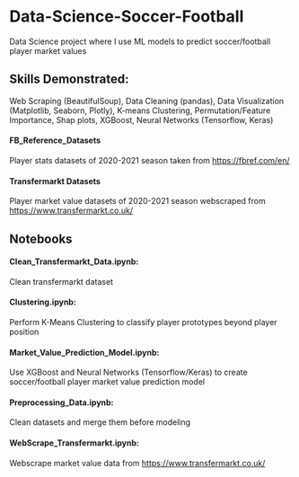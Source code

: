 # Data-Science-Soccer-Football
Data Science project where I use ML models to predict soccer/football player market values

## Skills Demonstrated:
Web Scraping (BeautifulSoup), Data Cleaning (pandas), Data Visualization (Matplotlib, Seaborn, Plotly), K-means Clustering, Permutation/Feature Importance,
Shap plots, XGBoost, Neural Networks (Tensorflow, Keras)

#### FB_Reference_Datasets
Player stats datasets of 2020-2021 season taken from https://fbref.com/en/
#### Transfermarkt Datasets
Player market value datasets of 2020-2021 season webscraped from https://www.transfermarkt.co.uk/
## Notebooks 
#### Clean_Transfermarkt_Data.ipynb:
Clean transfermarkt dataset
#### Clustering.ipynb:
Perform K-Means Clustering to classify player prototypes beyond player position
#### Market_Value_Prediction_Model.ipynb:
Use XGBoost and Neural Networks (Tensorflow/Keras) to create soccer/football player market value prediction model
#### Preprocessing_Data.ipynb:
Clean datasets and merge them before modeling
#### WebScrape_Transfermarkt.ipynb:
Webscrape market value data from https://www.transfermarkt.co.uk/
